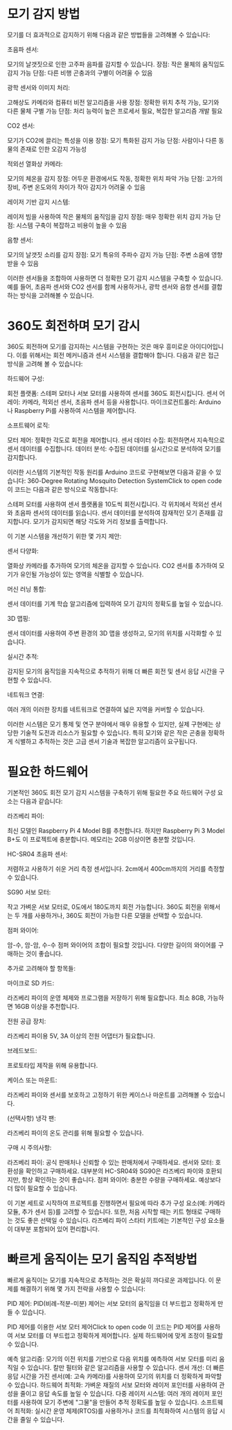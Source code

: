 # 모기 감지 방법

모기를 더 효과적으로 감지하기 위해 다음과 같은 방법들을 고려해볼 수 있습니다:

초음파 센서:

모기의 날갯짓으로 인한 고주파 음파를 감지할 수 있습니다.
장점: 작은 물체의 움직임도 감지 가능
단점: 다른 비행 곤충과의 구별이 어려울 수 있음


광학 센서와 이미지 처리:

고해상도 카메라와 컴퓨터 비전 알고리즘을 사용
장점: 정확한 위치 추적 가능, 모기와 다른 물체 구별 가능
단점: 처리 능력이 높은 프로세서 필요, 복잡한 알고리즘 개발 필요


CO2 센서:

모기가 CO2에 끌리는 특성을 이용
장점: 모기 특화된 감지 가능
단점: 사람이나 다른 동물의 존재로 인한 오감지 가능성


적외선 열화상 카메라:

모기의 체온을 감지
장점: 어두운 환경에서도 작동, 정확한 위치 파악 가능
단점: 고가의 장비, 주변 온도와의 차이가 작아 감지가 어려울 수 있음


레이저 기반 감지 시스템:

레이저 빔을 사용하여 작은 물체의 움직임을 감지
장점: 매우 정확한 위치 감지 가능
단점: 시스템 구축이 복잡하고 비용이 높을 수 있음


음향 센서:

모기의 날갯짓 소리를 감지
장점: 모기 특유의 주파수 감지 가능
단점: 주변 소음에 영향받을 수 있음



이러한 센서들을 조합하여 사용하면 더 정확한 모기 감지 시스템을 구축할 수 있습니다. 예를 들어, 초음파 센서와 CO2 센서를 함께 사용하거나, 광학 센서와 음향 센서를 결합하는 방식을 고려해볼 수 있습니다.



# 360도 회전하며 모기 감시

360도 회전하며 모기를 감지하는 시스템을 구현하는 것은 매우 흥미로운 아이디어입니다. 이를 위해서는 회전 메커니즘과 센서 시스템을 결합해야 합니다. 다음과 같은 접근 방식을 고려해 볼 수 있습니다:

하드웨어 구성:

회전 플랫폼: 스테퍼 모터나 서보 모터를 사용하여 센서를 360도 회전시킵니다.
센서 어레이: 카메라, 적외선 센서, 초음파 센서 등을 사용합니다.
마이크로컨트롤러: Arduino나 Raspberry Pi를 사용하여 시스템을 제어합니다.


소프트웨어 로직:

모터 제어: 정확한 각도로 회전을 제어합니다.
센서 데이터 수집: 회전하면서 지속적으로 센서 데이터를 수집합니다.
데이터 분석: 수집된 데이터를 실시간으로 분석하여 모기를 감지합니다.



이러한 시스템의 기본적인 작동 원리를 Arduino 코드로 구현해보면 다음과 같을 수 있습니다:
360-Degree Rotating Mosquito Detection SystemClick to open code
이 코드는 다음과 같은 방식으로 작동합니다:

스테퍼 모터를 사용하여 센서 플랫폼을 10도씩 회전시킵니다.
각 위치에서 적외선 센서와 초음파 센서의 데이터를 읽습니다.
센서 데이터를 분석하여 잠재적인 모기 존재를 감지합니다.
모기가 감지되면 해당 각도와 거리 정보를 출력합니다.

이 기본 시스템을 개선하기 위한 몇 가지 제안:

센서 다양화:

열화상 카메라를 추가하여 모기의 체온을 감지할 수 있습니다.
CO2 센서를 추가하여 모기가 유인될 가능성이 있는 영역을 식별할 수 있습니다.


머신 러닝 통합:

센서 데이터를 기계 학습 알고리즘에 입력하여 모기 감지의 정확도를 높일 수 있습니다.


3D 맵핑:

센서 데이터를 사용하여 주변 환경의 3D 맵을 생성하고, 모기의 위치를 시각화할 수 있습니다.


실시간 추적:

감지된 모기의 움직임을 지속적으로 추적하기 위해 더 빠른 회전 및 센서 응답 시간을 구현할 수 있습니다.


네트워크 연결:

여러 개의 이러한 장치를 네트워크로 연결하여 넓은 지역을 커버할 수 있습니다.



이러한 시스템은 모기 통제 및 연구 분야에서 매우 유용할 수 있지만, 실제 구현에는 상당한 기술적 도전과 리소스가 필요할 수 있습니다. 특히 모기와 같은 작은 곤충을 정확하게 식별하고 추적하는 것은 고급 센서 기술과 복잡한 알고리즘이 요구됩니다.


# 필요한 하드웨어
기본적인 360도 회전 모기 감지 시스템을 구축하기 위해 필요한 주요 하드웨어 구성 요소는 다음과 같습니다:

라즈베리 파이:

최신 모델인 Raspberry Pi 4 Model B를 추천합니다. 하지만 Raspberry Pi 3 Model B+도 이 프로젝트에 충분합니다.
메모리는 2GB 이상이면 충분할 것입니다.


HC-SR04 초음파 센서:

저렴하고 사용하기 쉬운 거리 측정 센서입니다.
2cm에서 400cm까지의 거리를 측정할 수 있습니다.


SG90 서보 모터:

작고 가벼운 서보 모터로, 0도에서 180도까지 회전 가능합니다.
360도 회전을 위해서는 두 개를 사용하거나, 360도 회전이 가능한 다른 모델을 선택할 수 있습니다.


점퍼 와이어:

암-수, 암-암, 수-수 점퍼 와이어의 조합이 필요할 것입니다.
다양한 길이의 와이어를 구매하는 것이 좋습니다.



추가로 고려해야 할 항목들:

마이크로 SD 카드:

라즈베리 파이의 운영 체제와 프로그램을 저장하기 위해 필요합니다.
최소 8GB, 가능하면 16GB 이상을 추천합니다.


전원 공급 장치:

라즈베리 파이용 5V, 3A 이상의 전원 어댑터가 필요합니다.


브레드보드:

프로토타입 제작을 위해 유용합니다.


케이스 또는 마운트:

라즈베리 파이와 센서를 보호하고 고정하기 위한 케이스나 마운트를 고려해볼 수 있습니다.


(선택사항) 냉각 팬:

라즈베리 파이의 온도 관리를 위해 필요할 수 있습니다.



구매 시 주의사항:

라즈베리 파이: 공식 판매처나 신뢰할 수 있는 판매처에서 구매하세요.
센서와 모터: 호환성을 확인하고 구매하세요. 대부분의 HC-SR04와 SG90은 라즈베리 파이와 호환되지만, 항상 확인하는 것이 좋습니다.
점퍼 와이어: 충분한 수량을 구매하세요. 예상보다 더 많이 필요할 수 있습니다.

이 기본 세트로 시작하여 프로젝트를 진행하면서 필요에 따라 추가 구성 요소(예: 카메라 모듈, 추가 센서 등)를 고려할 수 있습니다. 또한, 처음 시작할 때는 키트 형태로 구매하는 것도 좋은 선택일 수 있습니다. 라즈베리 파이 스타터 키트에는 기본적인 구성 요소들이 대부분 포함되어 있어 편리합니다.



# 빠르게 움직이는 모기 움직임 추적방법
 빠르게 움직이는 모기를 지속적으로 추적하는 것은 확실히 까다로운 과제입니다. 이 문제를 해결하기 위해 몇 가지 전략을 사용할 수 있습니다:

PID 제어:
PID(비례-적분-미분) 제어는 서보 모터의 움직임을 더 부드럽고 정확하게 만들 수 있습니다.

PID 제어를 이용한 서보 모터 제어Click to open code
이 코드는 PID 제어를 사용하여 서보 모터를 더 부드럽고 정확하게 제어합니다. 실제 하드웨어에 맞게 조정이 필요할 수 있습니다.

예측 알고리즘:
모기의 이전 위치를 기반으로 다음 위치를 예측하여 서보 모터를 미리 움직일 수 있습니다. 칼만 필터와 같은 알고리즘을 사용할 수 있습니다.
센서 개선:
더 빠른 응답 시간을 가진 센서(예: 고속 카메라)를 사용하여 모기의 위치를 더 정확하게 파악할 수 있습니다.
하드웨어 최적화:
가벼운 재질의 서보 모터와 레이저 포인터를 사용하여 관성을 줄이고 응답 속도를 높일 수 있습니다.
다중 레이저 시스템:
여러 개의 레이저 포인터를 사용하여 모기 주변에 "그물"을 만들어 추적 정확도를 높일 수 있습니다.
소프트웨어 최적화:
실시간 운영 체제(RTOS)를 사용하거나 코드를 최적화하여 시스템의 응답 시간을 줄일 수 있습니다.
